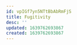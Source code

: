 ```yaml
---
id: vpIGf7yn5NTtBbAbRmFjS
title: Fugitivity
desc: ''
updated: 1639762693867
created: 1639762693867
---
```


